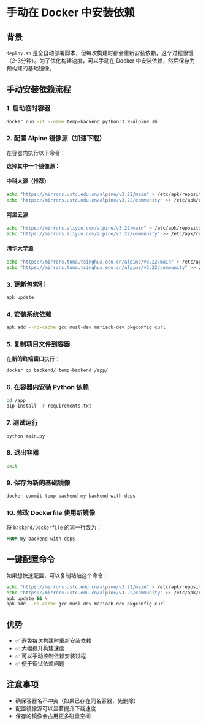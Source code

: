 # 手动在 Docker 中安装依赖

## 背景
`deploy.sh` 是全自动部署脚本，但每次构建时都会重新安装依赖，这个过程很慢（2-3分钟）。为了优化构建速度，可以手动在 Docker 中安装依赖，然后保存为预构建的基础镜像。

## 手动安装依赖流程

### 1. 启动临时容器
```bash
docker run -it --name temp-backend python:3.9-alpine sh
```

### 2. 配置 Alpine 镜像源（加速下载）
在容器内执行以下命令：

**选择其中一个镜像源：**

#### 中科大源（推荐）
```bash
echo "https://mirrors.ustc.edu.cn/alpine/v3.22/main" > /etc/apk/repositories
echo "https://mirrors.ustc.edu.cn/alpine/v3.22/community" >> /etc/apk/repositories
```

#### 阿里云源
```bash
echo "https://mirrors.aliyun.com/alpine/v3.22/main" > /etc/apk/repositories
echo "https://mirrors.aliyun.com/alpine/v3.22/community" >> /etc/apk/repositories
```

#### 清华大学源
```bash
echo "https://mirrors.tuna.tsinghua.edu.cn/alpine/v3.22/main" > /etc/apk/repositories
echo "https://mirrors.tuna.tsinghua.edu.cn/alpine/v3.22/community" >> /etc/apk/repositories
```

### 3. 更新包索引
```bash
apk update
```

### 4. 安装系统依赖
```bash
apk add --no-cache gcc musl-dev mariadb-dev pkgconfig curl
```

### 5. 复制项目文件到容器
在**新的终端窗口**执行：
```bash
docker cp backend/ temp-backend:/app/
```

### 6. 在容器内安装 Python 依赖
```bash
cd /app
pip install -r requirements.txt
```

### 7. 测试运行
```bash
python main.py
```

### 8. 退出容器
```bash
exit
```

### 9. 保存为新的基础镜像
```bash
docker commit temp-backend my-backend-with-deps
```

### 10. 修改 Dockerfile 使用新镜像
将 `backend/Dockerfile` 的第一行改为：
```dockerfile
FROM my-backend-with-deps
```

## 一键配置命令
如果想快速配置，可以复制粘贴这个命令：
```bash
echo "https://mirrors.ustc.edu.cn/alpine/v3.22/main" > /etc/apk/repositories && \
echo "https://mirrors.ustc.edu.cn/alpine/v3.22/community" >> /etc/apk/repositories && \
apk update && \
apk add --no-cache gcc musl-dev mariadb-dev pkgconfig curl
```

## 优势
- ✅ 避免每次构建时重新安装依赖
- ✅ 大幅提升构建速度
- ✅ 可以手动控制依赖安装过程
- ✅ 便于调试依赖问题

## 注意事项
- 确保容器名不冲突（如果已存在同名容器，先删除）
- 配置镜像源可以显著提升下载速度
- 保存的镜像会占用更多磁盘空间
